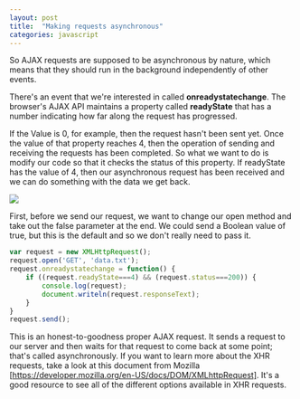 ```yaml
---
layout: post
title:  "Making requests asynchronous"
categories: javascript
---
```


So AJAX requests are supposed to be asynchronous by nature, which means that they should run in the background independently of other events.

There's an event that we're interested in called **onreadystatechange**. The browser's AJAX API maintains a property called **readyState** that has a number indicating how far along the request has progressed.

If the Value is 0, for example, then the request hasn't been sent yet. Once the value of that property reaches 4, then the operation of sending and receiving the requests has been completed. So what we want to do is modify our code so that it checks the status of this property.
If readyState has the value of 4, then our asynchronous request has been received and we can do something with the data we get back.

![](https://github.com/dumpofmemory/blog/blob/gh-pages/img/Screen%20Shot%202017-12-23%20at%2022.54.40.png?raw=true)

First, before we send our request, we want to change our open method and take out the false parameter at the end. We could send a Boolean value of true, but this is the default and so we don't really need to pass it.

```javascript
var request = new XMLHttpRequest();
request.open('GET', 'data.txt');
request.onreadystatechange = function() {
	if ((request.readyState===4) && (request.status===200)) {
		console.log(request);
		document.writeln(request.responseText);
	}
}
request.send();
```

This is an honest-to-goodness proper AJAX request. It sends a request to our server and then waits for that request to come back at some point; that's called asynchronously.
If you want to learn more about the XHR requests, take a look at this document from Mozilla [https://developer.mozilla.org/en-US/docs/DOM/XMLhttpRequest]. It's a good resource to see all of the different options available in XHR requests.
